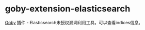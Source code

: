 # goby-extension-elasticsearch

[Goby](https://gobies.org/) 插件 - Elasticsearch未授权漏洞利用工具，可以查看indices信息。